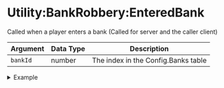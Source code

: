 # Utility:BankRobbery:EnteredBank

Called when a player enters a bank (Called for server and the caller client)

| Argument | Data Type | Description                         |
| -------- | --------- | ----------------------------------- |
| `bankId` | number    | The index in the Config.Banks table |

<details>

<summary>Example</summary>

```lua
RegisterNetEvent("Utility:BankRobbery:EnteredBank", function(bankId)
    print("Entered bank", bankId)
end)
```

</details>
